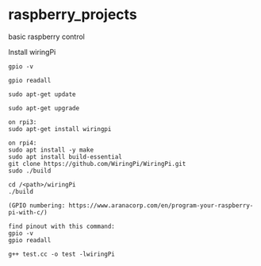 # raspberry_projects
basic raspberry control

Install wiringPi

    gpio -v

    gpio readall

    sudo apt-get update

    sudo apt-get upgrade

    on rpi3:
    sudo apt-get install wiringpi

    on rpi4:
    sudo apt install -y make
    sudo apt install build-essential
    git clone https://github.com/WiringPi/WiringPi.git
    sudo ./build

    cd /<path>/wiringPi
    ./build

    (GPIO numbering: https://www.aranacorp.com/en/program-your-raspberry-pi-with-c/)

    find pinout with this command:
    gpio -v
    gpio readall

    g++ test.cc -o test -lwiringPi